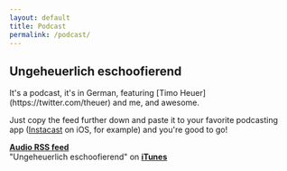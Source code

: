 ```yaml
---
layout: default
title: Podcast
permalink: /podcast/
---
```

<h2>Ungeheuerlich eschoofierend</h2>
It's a podcast, it's in German, featuring [Timo Heuer](https://twitter.com/theuer) and me, and awesome.

Just copy the feed further down and paste it to your favorite podcasting app ([Instacast](http://itunes.apple.com/de/app/instacast/id420368235?mt=8) on iOS, for example) and you're good to go!

[**Audio RSS feed**](http://feeds.feedburner.com/ungeheuerlich_eschoofierend)  
"Ungeheuerlich eschoofierend" on [**iTunes**](http://itunes.apple.com/de/podcast/ungeheuerlich-eschoofierend/id507224771?l=en)

<script src="http://www.buzzsprout.com/5450.js" type="text/javascript" charset="utf-8"></script>
